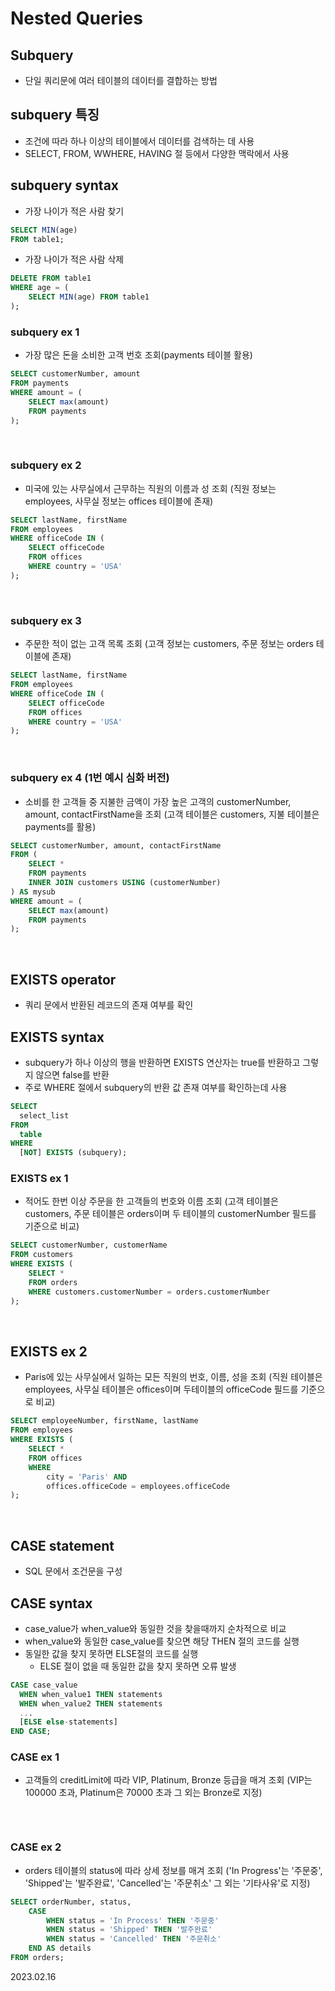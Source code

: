 # **Nested Queries**

## Subquery
* 단일 쿼리문에 여러 테이블의 데이터를 결합하는 방법

## subquery 특징
* 조건에 따라 하나 이상의 테이블에서 데이터를 검색하는 데 사용
* SELECT, FROM, WWHERE, HAVING  절 등에서 다양한 맥락에서 사용

## subquery syntax
* 가장 나이가 적은 사람 찾기
```sql
SELECT MIN(age)
FROM table1;
```
* 가장 나이가 적은 사람 삭제
```sql
DELETE FROM table1
WHERE age = (
    SELECT MIN(age) FROM table1
);
```

### subquery ex 1
* 가장 많은 돈을 소비한 고객 번호 조회(payments 테이블 활용)
```sql
SELECT customerNumber, amount
FROM payments
WHERE amount = (
	SELECT max(amount)
    FROM payments
);
```

<br/>

### subquery ex 2
* 미국에 있는 사무실에서 근무하는 직원의 이름과 성 조회
(직원 정보는 employees, 사무실 정보는 offices 테이블에 존재)
```sql
SELECT lastName, firstName
FROM employees
WHERE officeCode IN (
	SELECT officeCode
	FROM offices
	WHERE country = 'USA'
);
```

<br/>

### subquery ex 3
* 주문한 적이 없는 고객 목록 조회
(고객 정보는 customers, 주문 정보는 orders 테이블에 존재)
```sql
SELECT lastName, firstName
FROM employees
WHERE officeCode IN (
	SELECT officeCode
	FROM offices
	WHERE country = 'USA'
);
```

<br/>

### subquery ex 4 (1번 예시 심화 버전)
* 소비를 한 고객들 중 지불한 금액이 가장 높은 고객의 customerNumber, amount, contactFirstName을 조회
(고객 테이블은 customers, 지불 테이블은 payments를 활용)
```sql
SELECT customerNumber, amount, contactFirstName
FROM (
	SELECT *
    FROM payments
    INNER JOIN customers USING (customerNumber)
) AS mysub
WHERE amount = (
	SELECT max(amount)
    FROM payments
);
```

<br/>

## EXISTS operator
* 쿼리 문에서 반환된 레코드의 존재 여부를 확인

## EXISTS syntax
* subquery가 하나 이상의 행을 반환하면 EXISTS 연산자는 true를 반환하고 그렇지 않으면 false를 반환
* 주로 WHERE 절에서 subquery의 반환 값 존재 여부를 확인하는데 사용
```sql
SELECT
  select_list
FROM
  table
WHERE
  [NOT] EXISTS (subquery);
```

### EXISTS ex 1
* 적어도 한번 이상 주문을 한 고객들의 번호와 이름 조회
(고객 테이블은 customers, 주문 테이블은 orders이며 두 테이블의 customerNumber 필드를 기준으로 비교)
```sql
SELECT customerNumber, customerName
FROM customers
WHERE EXISTS (
	SELECT *
    FROM orders
    WHERE customers.customerNumber = orders.customerNumber
);
```

<br/>

## EXISTS ex 2
* Paris에 있는 사무실에서 일하는 모든 직원의 번호, 이름, 성을 조회
(직원 테이블은 employees, 사무실 테이블은 offices이며 두테이블의 officeCode 필드를 기준으로 비교)
```sql
SELECT employeeNumber, firstName, lastName
FROM employees
WHERE EXISTS (
	SELECT *
    FROM offices
    WHERE
		city = 'Paris' AND
        offices.officeCode = employees.officeCode
);
```

<br/>

## CASE statement
* SQL 문에서 조건문을 구성

## CASE syntax 
* case_value가 when_value와 동일한 것을 찾을때까지 순차적으로 비교
* when_value와 동일한 case_value를 찾으면 해당 THEN 절의 코드를 실행
* 동일한 값을 찾지 못하면 ELSE절의 코드를 실행
  * ELSE 절이 없을 때 동일한 값을 찾지 못하면 오류 발생
```sql
CASE case_value
  WHEN when_value1 THEN statements
  WHEN when_value2 THEN statements
  ...
  [ELSE else-statements]
END CASE;
```

### CASE ex 1
* 고객들의 creditLimit에 따라 VIP, Platinum, Bronze 등급을 매겨 조회
(VIP는 100000 초과, Platinum은 70000 초과 그 외는 Bronze로 지정)
```sql

```

<br/>

### CASE ex 2
* orders 테이블의 status에 따라 상세 정보를 매겨 조회
('In Progress'는 '주문중', 'Shipped'는 '발주완료', 'Cancelled'는 '주문취소' 그 외는 '기타사유'로 지정)
```sql
SELECT orderNumber, status,
	CASE
		WHEN status = 'In Process' THEN '주문중'
        WHEN status = 'Shipped' THEN '발주완료'
        WHEN status = 'Cancelled' THEN '주문취소'
	END AS details
FROM orders;
```

2023.02.16